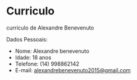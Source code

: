 # Curriculo
currículo de Alexandre Benevenuto

Dados Pessoais: 
 - Nome: Alexandre benevenuto
 - Idade: 18 anos
 - Telefone: (14) 998862142
 - E-mail: alexandrebenevenuto2015@gmail.com
 
